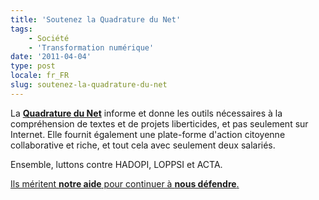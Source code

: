 ```yaml
---
title: 'Soutenez la Quadrature du Net'
tags:
    - Société
    - 'Transformation numérique'
date: '2011-04-04'
type: post
locale: fr_FR
slug: soutenez-la-quadrature-du-net
---
```


La **[Quadrature du Net](https://support.laquadrature.net/)** informe et donne les outils nécessaires à la compréhension de textes et de projets liberticides, et pas seulement sur Internet. Elle fournit également une plate-forme d'action citoyenne collaborative et riche, et tout cela avec seulement deux salariés.

Ensemble, luttons contre HADOPI, LOPPSI et ACTA.

[Ils méritent **notre aide** pour continuer à **nous défendre**.](https://support.laquadrature.net/)
